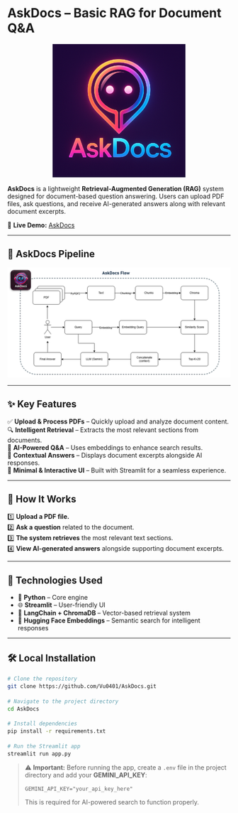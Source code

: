 # AskDocs – Basic RAG for Document Q&A

<p align="center">
  <img src="assets/askdocs.jpg" alt="AskDocs Logo" width="300">
</p>

**AskDocs** is a lightweight **Retrieval-Augmented Generation (RAG)** system designed for document-based question answering. Users can upload PDF files, ask questions, and receive AI-generated answers along with relevant document excerpts.

🔗 **Live Demo:** [AskDocs](https://askdocs-bot.streamlit.app)  

---

## 📌 AskDocs Pipeline

<p align="center">
  <img src="assets/pineline.png" alt="AskDocs Pipeline" width="2000">
</p>

---

## ✨ Key Features  

✅ **Upload & Process PDFs** – Quickly upload and analyze document content.  
🔍 **Intelligent Retrieval** – Extracts the most relevant sections from documents.  
🧠 **AI-Powered Q&A** – Uses embeddings to enhance search results.  
📑 **Contextual Answers** – Displays document excerpts alongside AI responses.  
🎨 **Minimal & Interactive UI** – Built with Streamlit for a seamless experience.  

---

## 🚀 How It Works  

1️⃣ **Upload a PDF file.**  
2️⃣ **Ask a question** related to the document.  
3️⃣ **The system retrieves** the most relevant text sections.  
4️⃣ **View AI-generated answers** alongside supporting document excerpts.  

---

## 🔧 Technologies Used  

- 🐍 **Python** – Core engine  
- 🌐 **Streamlit** – User-friendly UI  
- 📖 **LangChain + ChromaDB** – Vector-based retrieval system  
- 🤖 **Hugging Face Embeddings** – Semantic search for intelligent responses  

---

## 🛠️ Local Installation  

```bash
# Clone the repository
git clone https://github.com/Vu0401/AskDocs.git

# Navigate to the project directory
cd AskDocs

# Install dependencies
pip install -r requirements.txt

# Run the Streamlit app
streamlit run app.py
```

> ⚠️ **Important:** Before running the app, create a `.env` file in the project directory and add your **GEMINI_API_KEY**:  
> ```  
> GEMINI_API_KEY="your_api_key_here"  
> ```  
> This is required for AI-powered search to function properly.

